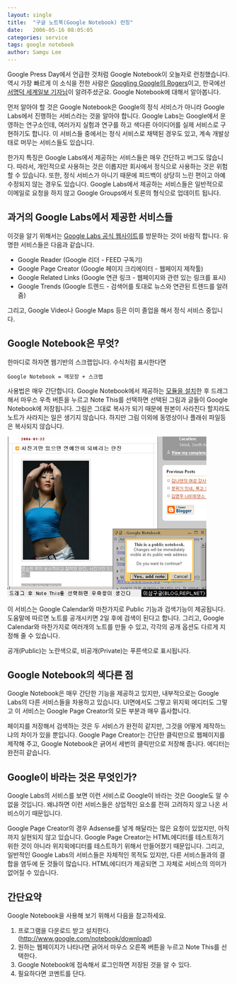 ```yaml
---
layout: single
title:  "구글 노트북(Google Notebook) 런칭"
date:   2006-05-16 08:05:05
categories: service
tags: google notebook
author: Samgu Lee
---
```

Google Press Day에서 언급한 것처럼 Google Notebook이 오늘자로 런칭했습니다. 역시 가장 빠르게 이 소식을 전한 사람은 [Googling Google의 Rogers](http://blogs.zdnet.com/Google/?p=192)이고, 한국에선 [서명덕 세계일보 기자님](http://www.segye.com/Service5/ShellView.asp?TreeID=1052&PCode=0007&DataID=200605171429000113)이 알려주셨군요. Google Notebook에 대해서 알아봅니다.

먼저 알아야 할 것은 Google Notebook은 Google의 정식 서비스가 아니라 Google Labs에서 진행하는 서비스라는 것을 알아야 합니다. Google Labs는 Google에서 운영하는 연구소인데, 여러가지 실험과 연구를 하고 색다른 아이디어를 실제 서비스로 구현하기도 합니다. 이 서비스들 중에서는 정식 서비스로 채택된 경우도 있고, 계속 개발상태로 머무는 서비스들도 있습니다.

한가지 특징은 Google Labs에서 제공하는 서비스들은 매우 간단하고 버그도 많습니다. 따라서, 개인적으로 사용하는 것은 이롭지만 회사에서 정식으로 사용하는 것은 위험할 수 있습니다. 또한, 정식 서비스가 아니기 때문에 피드백이 상당히 느린 편이고 아예 수정되지 않는 경우도 있습니다. Google Labs에서 제공하는 서비스들은 일반적으로 이메일로 요청을 하지 않고 Google Groups에서 토론의 형식으로 업데이트 됩니다.

## 과거의 Google Labs에서 제공한 서비스들

이것을 알기 위해서는 [Google Labs 공식 웹사이트](http://labs.google.com/)를 방문하는 것이 바람직 합니다. 유명한 서비스들은 다음과 같습니다.

- Google Reader (Google 리더 - FEED 구독기)
- Google Page Creator (Google 페이지 크리에이터 - 웹페이지 제작툴)
- Google Related Links (Google 연관 링크 - 웹페이지와 관련 있는 링크를 표시)
- Google Trends (Google 트렌드 - 검색어를 토대로 뉴스와 연관된 트렌드를 알려줌)

그리고, Google Video나 Google Maps 등은 이미 졸업을 해서 정식 서비스 중입니다.

## Google Notebook은 무엇?

한마디로 하자면 웹기반의 스크랩입니다. 수식처럼 표시한다면

    Google Notebook = 메모장 + 스크랩

사용법은 매우 간단합니다. Google Notebook에서 제공하는 [모듈을 설치](http://www.google.com/notebook/download)한 후 드래그해서 마우스  우측 버튼을 누르고 Note This를 선택하면 선택된 그림과 글들이 Google Notebook에 저장됩니다. 그림은 그대로 복사가 되기 때문에 원본이 사라진다 할지라도 노트가 사라지는 일은 생기지 않습니다. 하지만 그림 이외에 동영상이나 플래쉬 파일등은 복사되지 않습니다.

![Google Note의 테스트 화면](/assets/note_this.jpg)

이 서비스는 Google Calendar와 마찬가지로 Public 기능과 검색기능이 제공됩니다. 도움말에 따르면 노트를 공개시키면 2일 후에 검색이 된다고 합니다. 그리고, Google Calendar와 마찬가지로 여러개의 노트를 만들 수 있고, 각각의 공개 옵션도 다르게 지정해 줄 수 있습니다.

공개(Public)는 노란색으로, 비공개(Private)는 푸른색으로 표시됩니다.

## Google Notebook의 색다른 점

Google Notebook은 매우 간단한 기능을 제공하고 있지만, 내부적으로는 Google Labs의 다른 서비스들을 차용하고 있습니다. UI면에서도 그렇고 위지윅 에디터도 그렇고 이 서비스는 Google Page Creator의 모든 부분과 매우 흡사합니다.

페이지를 저장해서 검색하는 것은 두 서비스가 완전히 같지만, 그것을 어떻게 제작하느냐의 차이가 있을 뿐입니다. Google Page Creator는 간단한 클릭만으로 웹페이지를 제작해 주고, Google Notebook은 긁어서 세번의 클릭만으로 저장해 줍니다. 에디터는 완전히 같습니다.

## Google이 바라는 것은 무엇인가?

Google Labs의 서비스를 보면 이런 서비스로 Google이 바라는 것은 Google도 알 수 없을 것입니다. 왜냐하면 이런 서비스들은 상업적인 요소를 전혀 고려하지 않고 나온 서비스이기 때문입니다.

Google Page Creator의 경우 Adsense를 넣게 해달라는 많은 요청이 있었지만, 아직까지 실현되지 않고 있습니다. Google Page Creator는 HTML에디터를 테스트하기 위한 것이 아니라 위지윅에디터를 테스트하기 위해서 만들어졌기 때문입니다. 그리고, 일반적인 Google Labs의 서비스들은 자체적인 목적도 있지만, 다른 서비스들과의 결합을 염두에 둔 것들이 많습니다. HTML에디터가 제공되면 그 자체로 서비스의 의미가 없어질 수 있습니다.

## 간단요약

Google Notebook을 사용해 보기 위해서 다음을 참고하세요.

1. 프로그램을 다운로드 받고 설치한다.(http://www.google.com/notebook/download)
2. 원하는 웹페이지가 나타나면 긁어서 마우스 오른쪽 버튼을 누르고 Note This를 선택한다.
3. Google Notebook에 접속해서 로그인하면 저장된 것을 알 수 있다.
4. 필요하다면 코멘트를 단다.
